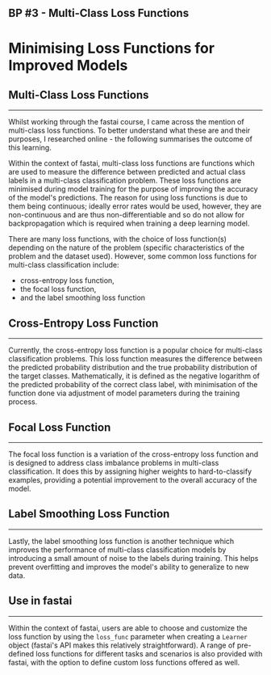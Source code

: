 ## BP #3 - Multi-Class Loss Functions

# Minimising Loss Functions for Improved Models
## Multi-Class Loss Functions
---
Whilst working through the fastai course, I came across the mention of multi-class loss functions. To better understand what these are and their purposes, I researched online - the following summarises the outcome of this learning.

Within the context of fastai, multi-class loss functions are functions which are used to measure the difference between predicted and actual class labels in a multi-class classification problem. These loss functions are minimised during model training for the purpose of improving the accuracy of the model's predictions. The reason for using loss functions is due to them being continuous; ideally error rates would be used, however, they are non-continuous and are thus non-differentiable and so do not allow for backpropagation which is required when training a deep learning model. 

There are many loss functions, with the choice of loss function(s) depending on the nature of the problem (specific characteristics of the problem and the dataset used). However, some common loss functions for multi-class classification include: 

- cross-entropy loss function, 
- the focal loss function, 
- and the label smoothing loss function

## Cross-Entropy Loss Function
---
Currently, the cross-entropy loss function is a popular choice for multi-class classification problems. This loss function measures the difference between the predicted probability distribution and the true probability distribution of the target classes. Mathematically, it is defined as the negative logarithm of the predicted probability of the correct class label, with minimisation of the function done via adjustment of model parameters during the training process.

## Focal Loss Function
---
The focal loss function is a variation of the cross-entropy loss function and is designed to address class imbalance problems in multi-class classification. It does this by assigning higher weights to hard-to-classify examples, providing a potential improvement to the overall accuracy of the model.

## Label Smoothing Loss Function
---
Lastly, the label smoothing loss function is another technique which improves the performance of multi-class classification models by introducing a small amount of noise to the labels during training. This helps prevent overfitting and improves the model's ability to generalize to new data.

## Use in fastai
---
Within the context of fastai, users are able to choose and customize the loss function by using the `loss_func` parameter when creating a `Learner` object (fastai's API makes this relatively straightforward). A range of pre-defined loss functions for different tasks and scenarios is also provided with fastai, with the option to define custom loss functions offered as well.
